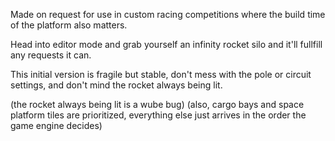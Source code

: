 Made on request for use in custom racing competitions where the build time of the platform also matters.

Head into editor mode and grab yourself an infinity rocket silo and it'll fullfill any requests it can.

This initial version is fragile but stable, don't mess with the pole or circuit settings, and don't mind the rocket always being lit.

(the rocket always being lit is a wube bug)
(also, cargo bays and space platform tiles are prioritized, everything else just arrives in the order the game engine decides)
